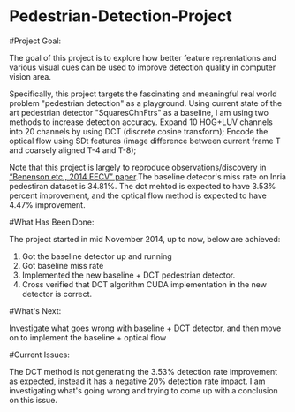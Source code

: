 # Pedestrian-Detection-Project



#Project Goal:

The goal of this project is to explore how better feature reprentations and various visual cues can be used to improve detection quality in computer vision area.

Specifically, this project targets the fascinating and meaningful real world problem "pedestrian detection" as a playground. Using current state of the art pedestrian detector "SquaresChnFtrs" as a baseline, I am using two methods to increase detection accuracy. Expand 10 HOG+LUV channels into 20 channels by using DCT (discrete cosine transform); Encode the optical flow using SDt features (image difference between current frame T and coarsely aligned T-4 and T-8); 


Note that this project is largely to reproduce observations/discovery in [“Benenson etc., 2014 EECV” paper](http://rodrigob.github.io/documents/2014_eccvw_ten_years_of_pedestrian_detection_with_supplementary_material.pdf).The baseline detecor's miss rate on Inria pedestiran dataset is 34.81%. The dct mehtod is expected to have 3.53% percent improvement, and the optical flow method is expected to have 4.47% improvement. 



#What Has Been Done:

The project started in mid November 2014, up to now, below are achieved:

1. Got the baseline detector up and running
2. Got baseline  miss rate
3. Implemented the new baseline + DCT pedestrian detector. 
5. Cross verified that DCT algorithm CUDA implementation in the new detector is correct.


#What's Next:

Investigate what goes wrong with baseline + DCT detector, and then move on to implement the baseline + optical flow 

#Current Issues:

The DCT method is not generating the 3.53% detection rate improvement as expected, instead it has a negative 20% detection rate impact. I am investigating what's going wrong and trying to come up with a conclusion on this issue.
